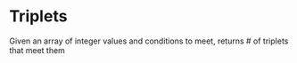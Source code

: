 # Triplets
Given an array of integer values and conditions to meet, returns # of triplets that meet them

